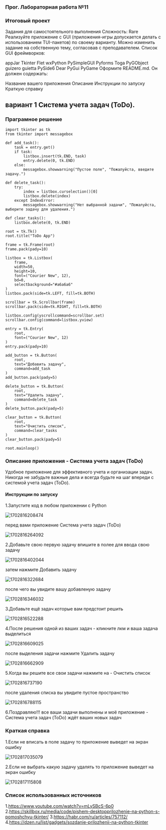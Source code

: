### Прог. Лабораторная работа №11

### Итоговый проект

Задания для самостоятельного выполнения
Сложность:
Rare
Реализуйте приложение с GUI (приложения-игры допускается делать с использованием TUI-пакетов) по своему варианту. Можно изменить задание на собственную тему, согласовав с преподавателем. Список GUI фреймворков:

appJar
Tkinter
Flet
wxPython
PySimpleGUI
Pyforms
Toga
PyGObject
guizero
guietta
PySide6
Dear PyGui
PyGame
Оформите README.md. Он должен содержать:

Название вашего приложения
Описание
Инструкции по запуску
Краткую справку

## вариант 1 Система учета задач (ToDo).

### Праграмное решение

```pyton
import tkinter as tk
from tkinter import messagebox

def add_task():
    task = entry.get()
    if task:
        listbox.insert(tk.END, task)
        entry.delete(0, tk.END)
    else:
        messagebox.showwarning("Пустое поле", "Пожалуйста, введите задачу.")

def delete_task():
    try:
        index = listbox.curselection()[0]
        listbox.delete(index)
    except IndexError:
        messagebox.showwarning("Нет выбранной задачи", "Пожалуйста, выберите задачу для удаления.")

def clear_tasks():
    listbox.delete(0, tk.END)

root = tk.Tk()
root.title("ToDo App")

frame = tk.Frame(root)
frame.pack(pady=10)

listbox = tk.Listbox(
    frame,
    width=50,
    height=10,
    font=("Courier New", 12),
    bd=0,
    selectbackground="#a6a6a6"
)
listbox.pack(side=tk.LEFT, fill=tk.BOTH)

scrollbar = tk.Scrollbar(frame)
scrollbar.pack(side=tk.RIGHT, fill=tk.BOTH)

listbox.config(yscrollcommand=scrollbar.set)
scrollbar.config(command=listbox.yview)

entry = tk.Entry(
    root,
    font=("Courier New", 12)
)
entry.pack(pady=10)

add_button = tk.Button(
    root,
    text="Добавить задачу",
    command=add_task
)
add_button.pack(pady=5)

delete_button = tk.Button(
    root,
    text="Удалить задачу",
    command=delete_task
)
delete_button.pack(pady=5)

clear_button = tk.Button(
    root,
    text="Очистить список",
    command=clear_tasks
)
clear_button.pack(pady=5)

root.mainloop()

```

### Описание приложения - Система учета задач (ToDo)

Удобное приложение для эффективного учета и организации задач. Никогда не забудьте важные дела и всегда будьте на шаг впереди с системой учета задач (ToDo).

#### Инструкции по запуску


1.Запустите код в любом приложении с  Python


![1702816208474](image/README/1702816208474.png)


перед вами приложение Система учета задач (ToDo)

![1702816264092](image/README/1702816264092.png)

2.Добавьте свою первую  задачу впишите в полее для ввода свою задачу

![1702816402044](image/README/1702816402044.png)

затем нажмите Добавить задачу

![1702816322684](image/README/1702816322684.png)

после чего вы увидите вашу добавленую задачу

![1702816346032](image/README/1702816346032.png)

3.Добавьте ещё задач которые вам предстоит решить

![1702816522288](image/README/1702816522288.png)

4.После решения одной из ваших задач - кликните лкм и ваша задача выделиться

![1702816609025](image/README/1702816609025.png)

после выделения задачи нажмите Удалить задачу

![1702816662909](image/README/1702816662909.png)

5.Когда вы решите все свои задачи нажмите на - Очистить список

![1702816737190](image/README/1702816737190.png)

после удаления списка вы увидите пустое пространство

![1702816788115](image/README/1702816788115.png)

6.Поздравляю!!! все ваши задачи выполнены и моё приложение - Система учета задач (ToDo) ждёт ваших новых задач

### Краткая справка

1.Если не вписать в поле задачу то приложение выведет на экран ошибку

![1702817035079](image/README/1702817035079.png)

2.Если не выбрать какую задачу удалять то приложение выведет на экран ошибку

![1702817115808](image/README/1702817115808.png)

### Список использованных источников

1.https://www.youtube.com/watch?v=mLySBcS-6p0
2.https://skillbox.ru/media/code/pishem-desktopprilozhenie-na-python-s-pomoshchyu-tkinter/
3.https://habr.com/ru/articles/757112/
4.https://dzen.ru/list/gadgets/sozdanie-prilozhenii-na-python-tkinter
